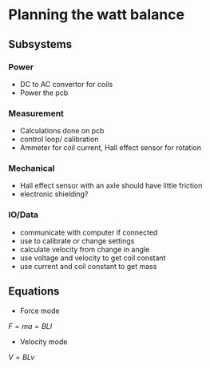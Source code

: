 # Planning the watt balance

## Subsystems

### Power

- DC to AC convertor for coils
- Power the pcb

### Measurement

- Calculations done on pcb
- control loop/ calibration
- Ammeter for coil current, Hall effect sensor for rotation

### Mechanical

- Hall effect sensor with an axle should have little friction
- electronic shielding?

### IO/Data

- communicate with computer if connected
- use to calibrate or change settings
- calculate velocity from change in angle
- use voltage and velocity to get coil constant
- use current and coil constant to get mass

## Equations

- Force mode

$F = ma = BLI$

- Velocity mode

$V = BLv$
